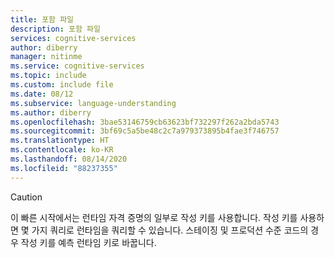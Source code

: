 ```yaml
---
title: 포함 파일
description: 포함 파일
services: cognitive-services
author: diberry
manager: nitinme
ms.service: cognitive-services
ms.topic: include
ms.custom: include file
ms.date: 08/12
ms.subservice: language-understanding
ms.author: diberry
ms.openlocfilehash: 3bae53146759cb63623bf732297f262a2bda5743
ms.sourcegitcommit: 3bf69c5a5be48c2c7a979373895b4fae3f746757
ms.translationtype: HT
ms.contentlocale: ko-KR
ms.lasthandoff: 08/14/2020
ms.locfileid: "88237355"
---
```

> [!CAUTION]
> 이 빠른 시작에서는 런타임 자격 증명의 일부로 작성 키를 사용합니다. 작성 키를 사용하면 몇 가지 쿼리로 런타임을 쿼리할 수 있습니다. 스테이징 및 프로덕션 수준 코드의 경우 작성 키를 예측 런타임 키로 바꿉니다.